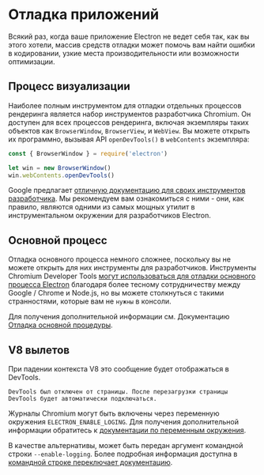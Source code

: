 # Отладка приложений

Всякий раз, когда ваше приложение Electron не ведет себя так, как вы этого хотели, массив средств отладки может помочь вам найти ошибки в кодировании, узкие места производительности или возможности оптимизации.

## Процесс визуализации

Наиболее полным инструментом для отладки отдельных процессов рендеринга является набор инструментов разработчика Chromium. Он доступен для всех процессов рендеринга, включая экземпляры таких объектов как `BrowserWindow`, `BrowserView`, и `WebView`. Вы можете открыть их программно, вызывая API `openDevTools()` в `webContents` экземпляра:

```javascript
const { BrowserWindow } = require('electron')

let win = new BrowserWindow()
win.webContents.openDevTools()
```

Google предлагает [отличную документацию для своих инструментов разработчика][devtools]. Мы рекомендуем вам ознакомиться с ними - они, как правило, являются одними из самых мощных утилит в инструментальном окружении для разработчиков Electron.

## Основной процесс

Отладка основного процесса немного сложнее, поскольку вы не можете открыть для них инструменты для разработчиков. Инструменты Chromium Developer Tools [могут использоваться для отладки основного процесса Electron][node-inspect] благодаря более тесному сотрудничеству между Google / Chrome и Node.js, но вы можете столкнуться с такими странностями, которые вам не `нужны` в консоли.

Для получения дополнительной информации см. Документацию [Отладка основной процедуры][main-debug].

## V8 вылетов

При падении контекста V8 это сообщение будет отображаться в DevTools.

`DevTools был отключен от страницы. После перезагрузки страницы DevTools будет автоматически подключаться.`

Журналы Chromium могут быть включены через переменную окружения `ELECTRON_ENABLE_LOGING`. Для получения дополнительной информации обратитесь к [документации по переменным окружения](https://www.electronjs.org/docs/api/environment-variables#electron_enable_logging).

В качестве альтернативы, может быть передан аргумент командной строки `--enable-logging`. Более подробная информация доступна в [командной строке переключает документацию](https://www.electronjs.org/docs/api/command-line-switches#--enable-logging).

[node-inspect]: https://nodejs.org/en/docs/inspector/
[devtools]: https://developer.chrome.com/devtools
[main-debug]: ./debugging-main-process.md
